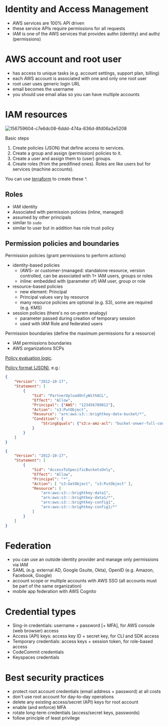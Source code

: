 # Identity and Access Management

* AWS services are 100% API driven
* these service APIs require permissions for all requests
* IAM is one of the AWS services that provides authn (identity) and authz (permissions)

# AWS account and root user

* has access to unique tasks (e.g. account settings, support plan, billing)
* each AWS account is associated with one and only one root user
* root user uses generic login URL
* email becomes the username
* you should use email alias so you can have multiple accounts

# IAM resources

![156759604-c7e6dc08-6ddd-474a-836d-8fd06a2e5208](https://user-images.githubusercontent.com/1047259/184610339-fa8c4a0c-b853-4dcc-a05f-2d8f9b6960a9.png)

Basic steps

1. Create policies (JSON) that define access to services.
2. Create a group and assign (permission) policies to it.
3. Create a user and assign them to (user) groups.
4. Create roles (from the predifined ones). Roles are like users but for services (machine accounts).

You can use [terraform](https://github.com/vallard/EKS-Training/blob/master/segment02-iam/iam.tf) to create these ^.

## Roles

* IAM identity
* Associated with permission policies (inline, managed)
* assumed by other principals
* similar to `sudo`
* similar to user but in addition has role trust policy

## Permission policies and boundaries

Permission policies (grant permissions to perform actions)

* identity-based policies
  * (AWS- or customer-)managed: standalone resource, version controlled, can be associated with 1+ IAM users, groups or roles
  * inline: embedded with (parameter of) IAM user, group or role
* resource-based policies
  * new element: Principal
  * Principal values vary by resource
  * many resource policies are optional (e.g. S3), some are required (e.g. KMS)
* session policies (there's no on-prem analogy)
  * parameter passed during creation of temporary session
  * used with IAM Role and federated users
 
Permission boundaries (define the maximum permissions for a resource)

* IAM permissions boundaries
* AWS organizations SCPs

[Policy evaluation logic](https://docs.aws.amazon.com/IAM/latest/UserGuide/reference_policies_evaluation-logic.html#policy-eval-denyallow).

[Policy format (JSON)](https://docs.aws.amazon.com/IAM/latest/UserGuide/reference_policies_grammar.html), e.g.:

```json
{
    "Version": "2012-10-17",
    "Statement": [
        {
            "Sid": "PartnerUploadOnlyWithACL",
            "Effect": "Allow",
            "Principal": {"AWS": "123456789012"},
            "Action": "s3:PutObject",
            "Resource": "arn:aws:s3:::brightkey-data-bucket/*",
            "Condition": {
                "StringEquals": {"s3:x-amz-acl": "bucket-onwer-full-control"}
            }
        }
    ]
}
```

```json
{
    "Version": "2012-10-17",
    "Statement": [
        {
            "Sid": "AccessToSpecificBucketsOnly",
            "Effect": "Allow",
            "Principal": "*",
            "Action": [ "s3:GetObject", "s3:PutObject" ],
            "Resource": [
                "arn:aws:s3:::brightkey-data1",
                "arn:aws:s3:::brightkey-data1/*",
                "arn:aws:s3:::brightkey-config1",
                "arn:aws:s3:::brightkey-config1/*"
            ]
        }
    ]
}
```

# Federation

* you can use an outside identity provider and manage only permissions via IAM
* SAML (e.g. external AD, Google Gsuite, Okta), OpenID (e.g. Amazon, Facebook, Google)
* account scope or multiple accounts with AWS SSO (all accounts must be part of the same organization)
* mobile app federation with AWS Cognito

# Credential types

* Sing-in credentials: username + password [+ MFA], for AWS console (web browser) access
* Access (API) keys: access key ID + secret key, for CLI and SDK access
* Temporary credentials: access keys + session token, for role-based access
* CodeCommit credentials
* Keyspaces credentials

# Best security practices

* protect root account credentials (email address + password) at all costs
* don't use root account for day-to-day operations
* delete any existing access/secret (API) keys for root account
* enable (and enforce) MFA
* rotate long-term credentials (access/secret keys, passwords)
* follow principle of least privilege
